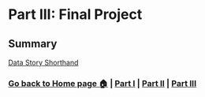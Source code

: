 # Part III: Final Project
## Summary

[Data Story Shorthand](https://carnegiemellon.shorthandstories.com/staying-healthy-in-the-age-of-screens/index.html)

### [Go back to Home page 🏠](README.md) | [Part I](Part1_FinalProject.md) | [Part II](Part2_FinalProject.md) | [Part III](Part3_FinalProject.md) 
